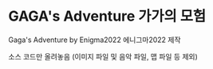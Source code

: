 # GAGA's Adventure 가가의 모험
Gaga's Adventure by Enigma2022
에니그마2022 제작

소스 코드만 올려놓음 (이미지 파일 및 음악 파일, 맵 파일 등 제외)

